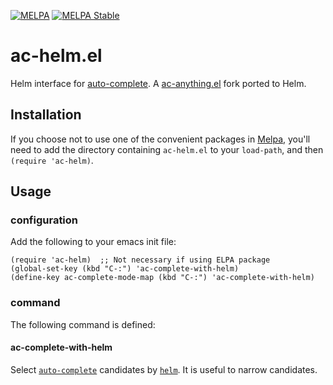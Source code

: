 [![MELPA](https://melpa.org/packages/ac-helm-badge.svg)](https://melpa.org/#/ac-helm)
[![MELPA Stable](https://stable.melpa.org/packages/ac-helm-badge.svg)](https://stable.melpa.org/#/ac-helm)

# ac-helm.el

Helm interface for [auto-complete]. A [ac-anything.el][ac-anything] fork ported to Helm.

## Installation

If you choose not to use one of the convenient packages in
[Melpa][melpa], you'll need to add the
directory containing `ac-helm.el` to your `load-path`, and then `(require 'ac-helm)`.

## Usage

### configuration

Add the following to your emacs init file:

    (require 'ac-helm)  ;; Not necessary if using ELPA package
    (global-set-key (kbd "C-:") 'ac-complete-with-helm)
    (define-key ac-complete-mode-map (kbd "C-:") 'ac-complete-with-helm)

### command

The following command is defined:

#### ac-complete-with-helm

Select [`auto-complete`][auto-complete] candidates by [`helm`][helm].
It is useful to narrow candidates.

[melpa]: http://melpa.milkbox.net
[auto-complete]:https://github.com/auto-complete/auto-complete
[helm]:https://github.com/emacs-helm/helm
[ac-anything]:http://www.emacswiki.org/emacs/ac-anything.el
